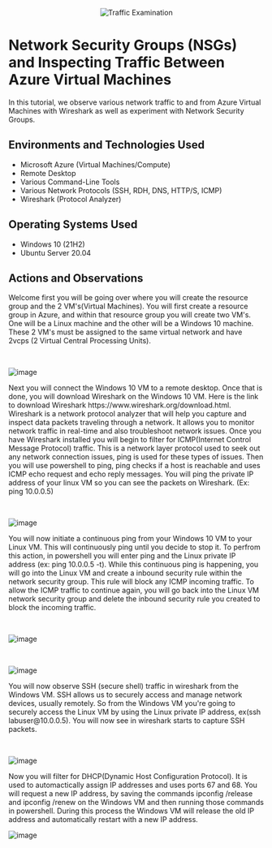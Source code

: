 <p align="center">
<img src="https://i.imgur.com/Ua7udoS.png" alt="Traffic Examination"/>
</p>

<h1>Network Security Groups (NSGs) and Inspecting Traffic Between Azure Virtual Machines</h1>
In this tutorial, we observe various network traffic to and from Azure Virtual Machines with Wireshark as well as experiment with Network Security Groups. <br />






<h2>Environments and Technologies Used</h2>

- Microsoft Azure (Virtual Machines/Compute)
- Remote Desktop
- Various Command-Line Tools
- Various Network Protocols (SSH, RDH, DNS, HTTP/S, ICMP)
- Wireshark (Protocol Analyzer)

<h2>Operating Systems Used </h2>

- Windows 10 (21H2)
- Ubuntu Server 20.04

<h2>Actions and Observations</h2>
Welcome first you will be going over where you will create the resource group and the 2 VM's(Virtual Machines). You will first create a resource group in Azure, and within that resource group you will create two VM's. One will be a Linux machine and the other will be a Windows 10 machine. These 2 VM's must be assigned to the same virtual network and have 2vcps (2 Virtual Central Processing Units).
</p>
<br />
<p>

![image](https://github.com/user-attachments/assets/ef7b58a6-4ded-4bfc-9841-d66e5ebad39c)
<p>

</p>
<p>
Next you will connect the Windows 10 VM to a remote desktop. Once that is done, you will download Wireshark on the Windows 10 VM. Here is the link to download Wireshark https://www.wireshark.org/download.html. Wireshark is a network protocol analyzer that will help you capture and inspect data packets traveling through a network. It allows you to monitor network traffic in real-time and also troubleshoot network issues. Once you have Wireshark installed you will begin to filter for ICMP(Internet Control Message Protocol) traffic. This is a network layer protocol used to seek out any network connection issues, ping is used for these types of issues. Then you will use powershell to ping, ping checks if a host is reachable and uses ICMP echo request and echo reply messages. You will ping the private IP address of your linux VM so you can see the packets on Wireshark. (Ex: ping 10.0.0.5)
</p>
<br />

![image](https://github.com/user-attachments/assets/392411c3-d92f-4e55-880f-e76356666126)
<p>

<p>
</p>
<p>
You will now initiate a continuous ping from your Windows 10 VM to your Linux VM. This will continuously ping until you decide to stop it. To perfrom this action, in powershell you will enter ping and the Linux private IP address (ex: ping 10.0.0.5 -t). While this continuous ping is happening, you will go into the Linux VM and create a inbound security rule within the network security group. This rule will block any ICMP incoming traffic. To allow the ICMP traffic to continue again, you will go back into the Linux VM network security group and delete the inbound security rule you created to block the incoming traffic.
</p>
<br />

<p>


![image](https://github.com/user-attachments/assets/411a8ebb-b038-45c4-8dc5-b077e99dfe04)

</p>
<br />

<p>

![image](https://github.com/user-attachments/assets/640f57f8-29b9-4c59-8dd6-0f89437d9ea0)


</p>
<p>
You will now observe SSH (secure shell) traffic in wireshark from the Windows VM. SSH allows us to securely access and manage network devices, usually remotely. So from the Windows VM you're going to securely access the Linux VM by using the Linux private IP address, ex(ssh labuser@10.0.0.5). You will now see in wireshark starts to capture SSH packets.
</p>
<br />


![image](https://github.com/user-attachments/assets/1f1a5eae-d604-441f-acac-7e92316bf546)


Now you will filter for DHCP(Dynamic Host Configuration Protocol). It is used to automactically assign IP addresses and uses ports 67 and 68. You will request a new IP address, by saving the commands ipconfig /release and ipconfig /renew on the Windows VM and then running those commands in powershell. During this process the Windows VM will release the old IP address and automatically restart with a new IP address.


![image](https://github.com/user-attachments/assets/e15caf45-7675-4a75-a3b7-82f8820a20e1)
